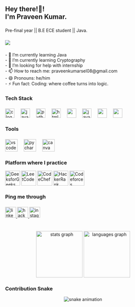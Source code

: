<h2 align="left">Hey there!👋! <br>I'm Praveen Kumar.</h2>

###

<p align="left">Pre-final year || B.E ECE student || Java.</p>

###

<div align="left">
  <img src="https://profile-counter.glitch.me/Praveen-kumar8/count.svg?"  />
</div>

###

<p align="left">- 🔭 I’m currently learning Java<br>- 🌱 I’m currently learning Cryptography<br>- 🤔 I’m looking for help with internship<br>- 📫 How to reach me: praveenkumarsel08@gmail.com<br>- 😄 Pronouns: he/him<br>- ⚡ Fun fact: Coding: where coffee turns into logic.</p>

### Tech Stack

###

<div align="left">
  <img src="https://cdn.jsdelivr.net/gh/devicons/devicon/icons/c/c-original.svg" height="30" alt="c logo"  />
  <img width="12" />
  <img src="https://cdn.jsdelivr.net/gh/devicons/devicon/icons/java/java-original.svg" height="30" alt="java logo"  />
  <img width="12" />
  <img src="https://cdn.jsdelivr.net/gh/devicons/devicon/icons/python/python-original.svg" height="30" alt="python logo"  />
  <img width="12" />
  <img src="https://cdn.jsdelivr.net/gh/devicons/devicon/icons/html5/html5-original.svg" height="30" alt="html5 logo"  />
  <img width="12" />
  <img src="https://cdn.jsdelivr.net/gh/devicons/devicon/icons/css3/css3-original.svg" height="30" alt=""  />
  <img width="12" />
  <img src="https://cdn.jsdelivr.net/gh/devicons/devicon/icons/javascript/javascript-original.svg" height="30" alt="javascript logo"  />
  <img width="12" />
  <img src="https://cdn.jsdelivr.net/gh/devicons/devicon/icons/php/php-original.svg" height="30" alt=""  />
  <img width="12" />
  <img src="https://cdn.jsdelivr.net/gh/devicons/devicon/icons/mysql/mysql-original.svg" height="30" alt=""  />
</div>

### Tools

###
<div align="left">
  <img src="https://cdn.jsdelivr.net/gh/devicons/devicon/icons/vscode/vscode-original.svg" height="40" alt="vscode logo"  />
  <img width="12" />
  <img src="https://cdn.jsdelivr.net/gh/devicons/devicon/icons/pycharm/pycharm-original.svg" height="40" alt="pycharm logo"  />
  <img width="12" />
  <img src="https://cdn.jsdelivr.net/gh/devicons/devicon/icons/canva/canva-original.svg" height="40" alt="canva logo"  />
</div>

### Platform where I practice
<p align="left">
  <img width="48" height="48" src="https://img.icons8.com/color/48/GeeksforGeeks.png" alt="GeeksforGeeks"/>
  <img width="48" height="48" src="https://img.icons8.com/external-tal-revivo-color-tal-revivo/48/external-level-up-your-coding-skills-and-quickly-land-a-job-logo-color-tal-revivo.png" alt="LeetCode"/>
  <img width="48" height="48" src="https://img.icons8.com/fluency/48/codechef.png" alt="CodeChef"/>
  <img width="48" height="48" src="https://img.icons8.com/external-tal-revivo-color-tal-revivo/48/external-hackerrank-is-a-technology-company-that-focuses-on-competitive-programming-logo-color-tal-revivo.png" alt="HackerRank"/>
  <img width="48" height="48" src="https://img.icons8.com/external-tal-revivo-color-tal-revivo/48/external-codeforces-programming-competitions-and-contests-programming-community-logo-color-tal-revivo.png" alt="Codeforces"/>
</p>

### Ping me through</p>

###

<div align="left">
  <a href="https://www.linkedin.com/in/praveen-kumar-b000a3254" target="_blank">
    <img src="https://img.shields.io/static/v1?message=LinkedIn&logo=linkedin&label=&color=0077B5&logoColor=white&labelColor=&style=for-the-badge" height="35" alt="linkedin logo"  />
  </a>
  <a href="https://www.hackerrank.com/profile/praveenkumarsel2" target="_blank">
    <img src="https://img.shields.io/static/v1?message=HackerRank&logo=hackerrank&label=&color=2EC866&logoColor=white&labelColor=&style=for-the-badge" height="35" alt="hackerrank logo"  />
  </a>
  <a href="https://www.instagram.com/jubilant_pk/" target="_blank">
    <img src="https://img.shields.io/static/v1?message=Instagram&logo=instagram&label=&color=E4405F&logoColor=white&labelColor=&style=for-the-badge" height="35" alt="instagram logo"  />
  </a>
</div>

###

<br clear="both">

<div align="center">
  <img src="https://github-readme-stats.vercel.app/api?username=Praveen-kumar8&hide_title=false&hide_rank=false&show_icons=true&include_all_commits=true&count_private=true&disable_animations=false&theme=dracula&locale=en&hide_border=false&order=1" height="150" alt="stats graph"  />
  <img src="https://github-readme-stats.vercel.app/api/top-langs?username=Praveen-kumar8&locale=en&hide_title=false&layout=compact&card_width=320&langs_count=5&theme=dracula&hide_border=false&order=2" height="150" alt="languages graph"  />
</div>

###

<p align="left"></p>

###

<h3 align="left">Contribution Snake</h3>
<p align="center">
  <img src="https://github.com/Praveen-kumar8/Praveen-kumar8/blob/output/github-contribution-grid-snake.svg" alt="snake animation" />
</p>

